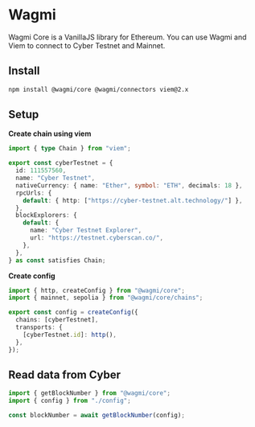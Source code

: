 # Wagmi

Wagmi Core is a VanillaJS library for Ethereum. You can use Wagmi and Viem to connect to Cyber Testnet and Mainnet.

## Install

```bash
npm install @wagmi/core @wagmi/connectors viem@2.x
```

## Setup

**Create chain using viem**

```typescript
import { type Chain } from "viem";

export const cyberTestnet = {
  id: 111557560,
  name: "Cyber Testnet",
  nativeCurrency: { name: "Ether", symbol: "ETH", decimals: 18 },
  rpcUrls: {
    default: { http: ["https://cyber-testnet.alt.technology/"] },
  },
  blockExplorers: {
    default: {
      name: "Cyber Testnet Explorer",
      url: "https://testnet.cyberscan.co/",
    },
  },
} as const satisfies Chain;
```

**Create config**

```typescript
import { http, createConfig } from "@wagmi/core";
import { mainnet, sepolia } from "@wagmi/core/chains";

export const config = createConfig({
  chains: [cyberTestnet],
  transports: {
    [cyberTestnet.id]: http(),
  },
});
```

## Read data from Cyber

```typescript
import { getBlockNumber } from "@wagmi/core";
import { config } from "./config";

const blockNumber = await getBlockNumber(config);
```
